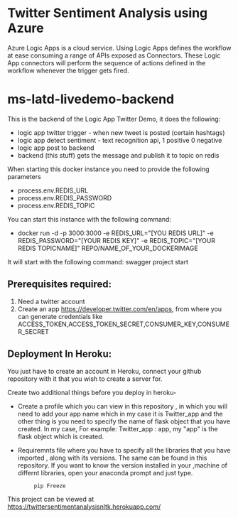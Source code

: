 # Twitter Sentiment Analysis using Azure

Azure Logic Apps is a cloud service. Using Logic Apps defines the workflow at ease consuming a range of APIs exposed as Connectors. These Logic App connectors will perform the sequence of actions defined in the workflow whenever the trigger gets fired.


# ms-latd-livedemo-backend

This is the backend of the Logic App Twitter Demo, it does the following:
* logic app twitter trigger - when new tweet is posted (certain hashtags) 
* logic app detect sentiment - text recognition api, 1 positive 0 negative
* logic app post to backend
* backend (this stuff) gets the message and publish it to topic on redis

When starting this docker instance you need to provide the following parameters
* process.env.REDIS_URL
* process.env.REDIS_PASSWORD
* process.env.REDIS_TOPIC

You can start this instance with the following command:
* docker run -d -p 3000:3000 -e REDIS_URL="[YOU REDIS URL]" -e REDIS_PASSWORD="[YOUR REDIS KEY]" -e REDIS_TOPIC="[YOUR REDIS TOPICNAME]" REPO/NAME_OF_YOUR_DOCKERIMAGE

It will start with the following command: swagger project start


## Prerequisites required:
1. Need a twitter account
2. Create an app https://developer.twitter.com/en/apps, from where you can generate credentials like ACCESS_TOKEN,ACCESS_TOKEN_SECRET,CONSUMER_KEY,CONSUMER_SECRET


## Deployment In Heroku:
You just have to create an account in Heroku, connect your github repository with it that you wish to create a server for.

Create two additional things before you deploy in heroku-
 - Create a profile which you can view in this repository , in which you will need to add your app name which in my case it is Twitter_app and the other thing is you need to specify the name of flask object that you have created. In my case, For example: Twitter_app : app, my "app" is the flask object which is created.
 - Requiremnts file where you have to specify all the libraries that you have imported , along with its versions. The same can be found in this repository. If you want to know the version installed in your ,machine of differnt libraries, open your anaconda prompt and just type.
 
            
            pip Freeze

This project can be viewed at https://twittersentimentanalysisnltk.herokuapp.com/

